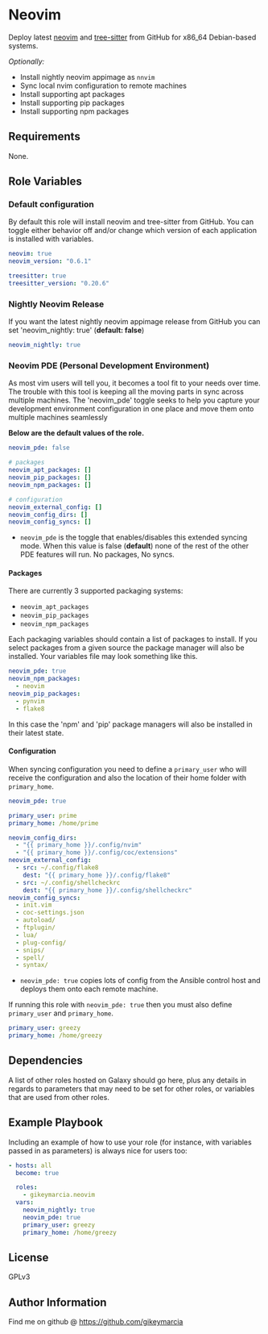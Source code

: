 Neovim
=========

Deploy latest [neovim](https://github.com/neovim/neovim) and
[tree-sitter](https://github.com/tree-sitter/tree-sitter) from GitHub for x86_64
Debian-based systems.

_Optionally:_

- Install nightly neovim appimage as `nnvim`
- Sync local nvim configuration to remote machines
- Install supporting apt packages
- Install supporting pip packages
- Install supporting npm packages

Requirements
------------

None.

Role Variables
--------------

### Default configuration

By default this role will install neovim and tree-sitter from GitHub. You can
toggle either behavior off and/or change which version of each application is
installed with variables.

```yml
neovim: true
neovim_version: "0.6.1"

treesitter: true
treesitter_version: "0.20.6"
```

### Nightly Neovim Release

If you want the latest nightly neovim appimage release from GitHub you can set
'neovim_nightly: true' (**default: false**)

```yml
neovim_nightly: true
```

### Neovim PDE (Personal Development Environment)

As most vim users will tell you, it becomes a tool fit to your needs over time.
The trouble with this tool is keeping all the moving parts in sync across
multiple machines. The 'neovim_pde' toggle seeks to help you capture your
development environment configuration in one place and move them onto multiple
machines seamlessly

**Below are the default values of the role.**

```yml
neovim_pde: false

# packages
neovim_apt_packages: []
neovim_pip_packages: []
neovim_npm_packages: []

# configuration
neovim_external_config: []
neovim_config_dirs: []
neovim_config_syncs: []
```

- `neovim_pde` is the toggle that enables/disables this extended syncing mode.
  When this value is false (**default**) none of the rest of the other PDE
  features will run. No packages, No syncs.

#### Packages

There are currently 3 supported packaging systems:

- `neovim_apt_packages`
- `neovim_pip_packages`
- `neovim_npm_packages`

Each packaging variables should contain a list of packages to install. If you
select packages from a given source the package manager will also be installed.
Your variables file may look something like this.

```yml
neovim_pde: true
neovim_npm_packages:
  - neovim
neovim_pip_packages:
  - pynvim
  - flake8
```

In this case the 'npm' and 'pip' package managers will also be installed in
their latest state.

#### Configuration

When syncing configuration you need to define a `primary_user` who will receive
the configuration and also the location of their home folder with
`primary_home`.

```yml
neovim_pde: true

primary_user: prime
primary_home: /home/prime

neovim_config_dirs:
  - "{{ primary_home }}/.config/nvim"
  - "{{ primary_home }}/.config/coc/extensions"
neovim_external_config:
  - src: ~/.config/flake8
    dest: "{{ primary_home }}/.config/flake8"
  - src: ~/.config/shellcheckrc
    dest: "{{ primary_home }}/.config/shellcheckrc"
neovim_config_syncs:
  - init.vim
  - coc-settings.json
  - autoload/
  - ftplugin/
  - lua/
  - plug-config/
  - snips/
  - spell/
  - syntax/
```



- `neovim_pde: true` copies lots of config from the Ansible control host and
  deploys them onto each remote machine.

If running this role with `neovim_pde: true` then you must also define
`primary_user` and `primary_home`.

```yml
primary_user: greezy
primary_home: /home/greezy
```

Dependencies
------------

A list of other roles hosted on Galaxy should go here, plus any details in regards to parameters that may need to be set for other roles, or variables that are used from other roles.

Example Playbook
----------------

Including an example of how to use your role (for instance, with variables passed in as parameters) is always nice for users too:

```yml
- hosts: all
  become: true

  roles:
    - gikeymarcia.neovim
  vars:
    neovim_nightly: true
    neovim_pde: true
    primary_user: greezy
    primary_home: /home/greezy
```

License
-------

GPLv3

Author Information
------------------

Find me on github @ https://github.com/gikeymarcia
